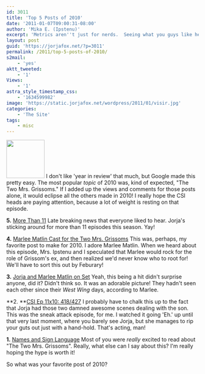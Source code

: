 ```yaml
---
id: 3011
title: 'Top 5 Posts of 2010'
date: '2011-01-07T09:00:31-08:00'
author: 'Mika E. (Ipstenu)'
excerpt: 'Metrics aren''t just for nerds.  Seeing what you guys like helps me but it probably also helps the CSI heads know what frosts our lizards and what delights our heart of hearts.  Here''s a hint: The Two Mrs. Grissoms.'
layout: post
guid: 'https://jorjafox.net/?p=3011'
permalink: /2011/top-5-posts-of-2010/
s2mail:
    - 'yes'
aktt_tweeted:
    - '1'
Views:
    - '1'
astra_style_timestamp_css:
    - '1634599982'
image: 'https://static.jorjafox.net/wordpress/2011/01/visir.jpg'
categories:
    - 'The Site'
tags:
    - misc
---
```


<img src="//static.jorjafox.net/wordpress/2011/01/visir-100x100.jpg" alt="" title="visir" width="100" height="100" class="alignleft size-thumbnail wp-image-3012" /> I don't like 'year in review' that much, but Google made this pretty easy.  The most popular _topic_ of 2010 was, kind of expected, "The Two Mrs. Grissoms."  If I added up the views and comments for those posts alone, it would eclipse all the others made in 2010!  I really hope the CSI heads are paying attention, because a lot of weight is resting on that episode.

**5.** <a href="/blog/2010/more-than-11/">More Than 11</a>
Late breaking news that everyone liked to hear.  Jorja's sticking around for more than 11 episodes this season. Yay!

**4.** <a href="/blog/2010/marlee-matlin-cast-for-the-two-mrs-grissoms">Marlee Matlin Cast for the Two Mrs. Grissoms</a>
This was, perhaps, my favorite post to make for 2010.  I adore Marlee Matlin.  When we heard about this episode, Mrs. Ipstenu and I speculated that Marlee would rock for the role of Grissom's ex, and then realized we'd never know who to root for!  We'll have to sort this out by Feburary!

**3.** <a href="/blog/2010/jorja-and-marlee-on-set">Jorja and Marlee Matlin on Set</a>
Yeah, this being a hit didn't surprise anyone, did it?  Didn't think so.  It was an adorable picture! They hadn't seen each other since their _West Wing_ days, according to Marlee.

**2. **<a href="/blog/2010/csi-11x10-418-427/">CSI Ep 11x10: 418/427</a>
I probably have to chalk this up to the fact that Jorja had those two damned awesome scenes dealing with the son.  This was the sneak attack episode, for me.  I watched it going 'Eh.' up until that very last moment, where you barely see Jorja, but she manages to rip your guts out just with a hand-hold.  That's acting, man!

**1.** <a href="/blog/2010/names-and-sign-language">Names and Sign Language</a>
Most of you were _really_ excited to read about "The Two Mrs. Grissoms".  Really, what else can I say about this?  I'm really hoping the hype is worth it!

So what was your favorite post of 2010?

